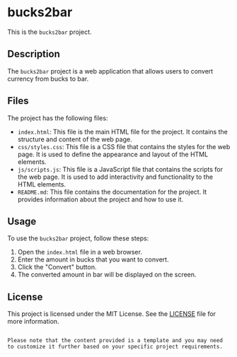 # bucks2bar

This is the `bucks2bar` project.

## Description

The `bucks2bar` project is a web application that allows users to convert currency from bucks to bar.

## Files

The project has the following files:

- `index.html`: This file is the main HTML file for the project. It contains the structure and content of the web page.
- `css/styles.css`: This file is a CSS file that contains the styles for the web page. It is used to define the appearance and layout of the HTML elements.
- `js/scripts.js`: This file is a JavaScript file that contains the scripts for the web page. It is used to add interactivity and functionality to the HTML elements.
- `README.md`: This file contains the documentation for the project. It provides information about the project and how to use it.

## Usage

To use the `bucks2bar` project, follow these steps:

1. Open the `index.html` file in a web browser.
2. Enter the amount in bucks that you want to convert.
3. Click the "Convert" button.
4. The converted amount in bar will be displayed on the screen.

## License

This project is licensed under the MIT License. See the [LICENSE](./LICENSE) file for more information.
```

Please note that the content provided is a template and you may need to customize it further based on your specific project requirements.